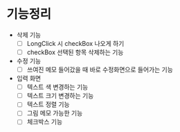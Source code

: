 # 기능정리
- 삭제 기능
  - [ ] LongClick 시 checkBox 나오게 하기
  - [ ] checkBox 선택된 항목 삭제하는 기능
- 수정 기능
  - [ ] 쓰여진 메모 들어갔을 때 바로 수정화면으로 들어가는 기능
- 입력 화면
  - [ ] 텍스트 색 변경하는 기능
  - [ ] 텍스트 크기 변경하는 기능
  - [ ] 텍스트 정렬 기능
  - [ ] 그림 메모 가능한 기능
  - [ ] 체크박스 기능